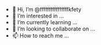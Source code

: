 - 👋 Hi, I’m @ffffffffffffffffkfety
- 👀 I’m interested in ...
- 🌱 I’m currently learning ...
- 💞️ I’m looking to collaborate on ...
- 📫 How to reach me ...

<!---
ffffffffffffffffkfety/ffffffffffffffffkfety is a ✨ special ✨ repository because its `README.md` (this file) appears on your GitHub profile.
You can click the Preview link to take a look at your changes.
--->
